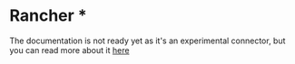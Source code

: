 # Rancher *

The documentation is not ready yet as it's an experimental connector, but you can read more about it [here](https://github.com/MAIF/otoroshi/tree/master/connectors/rancher)
